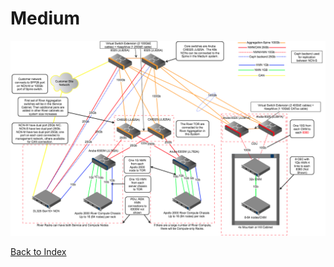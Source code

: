 # Medium

![](../../../../img/operations/management_network/medium.png)

[Back to Index](./index.md)
